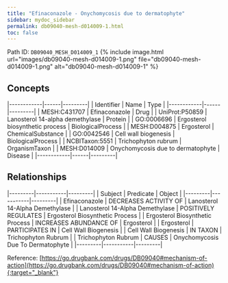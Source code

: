 ```yaml
---
title: "Efinaconazole - Onychomycosis due to dermatophyte"
sidebar: mydoc_sidebar
permalink: db09040-mesh-d014009-1.html
toc: false 
---
```



Path ID: `DB09040_MESH_D014009_1`
{% include image.html url="images/db09040-mesh-d014009-1.png" file="db09040-mesh-d014009-1.png" alt="db09040-mesh-d014009-1" %}

## Concepts

|------------|------|---------|
| Identifier | Name | Type    |
|------------|------|---------|
| MESH:C431707 | Efinaconazole | Drug |
| UniProt:P50859 | Lanosterol 14-alpha demethylase | Protein |
| GO:0006696 | Ergosterol biosynthetic process | BiologicalProcess |
| MESH:D004875 | Ergosterol | ChemicalSubstance |
| GO:0042546 | Cell wall biogenesis | BiologicalProcess |
| NCBITaxon:5551 | Trichophyton rubrum | OrganismTaxon |
| MESH:D014009 | Onychomycosis due to dermatophyte | Disease |
|------------|------|---------|

## Relationships

|---------|-----------|---------|
| Subject | Predicate | Object  |
|---------|-----------|---------|
| Efinaconazole | DECREASES ACTIVITY OF | Lanosterol 14-Alpha Demethylase |
| Lanosterol 14-Alpha Demethylase | POSITIVELY REGULATES | Ergosterol Biosynthetic Process |
| Ergosterol Biosynthetic Process | INCREASES ABUNDANCE OF | Ergosterol |
| Ergosterol | PARTICIPATES IN | Cell Wall Biogenesis |
| Cell Wall Biogenesis | IN TAXON | Trichophyton Rubrum |
| Trichophyton Rubrum | CAUSES | Onychomycosis Due To Dermatophyte |
|---------|-----------|---------|

Reference: [https://go.drugbank.com/drugs/DB09040#mechanism-of-action](https://go.drugbank.com/drugs/DB09040#mechanism-of-action){:target="_blank"}